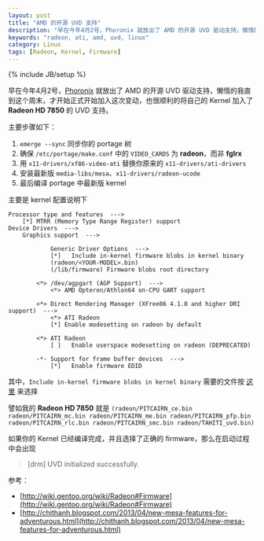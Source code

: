 ```yaml
---
layout: post
title: "AMD 的开源 UVD 支持"
description: "早在今年4月2号，Phoronix 就放出了 AMD 的开源 UVD 驱动支持，懒惰的我知道这个周末，才开始正式这次变动，顺便顺利的将自己的 **Radeon HD 7850** 加入了 UVD。"
keywords: "radeon, ati, amd, uvd, linux"
category: Linux
tags: [Radeon, Kernel, Firmware]
---
```

{% include JB/setup %}

早在今年4月2号，[Phoronix](http://www.phoronix.com/scan.php?page=article&item=amd_opensource_uvd&num=1) 就放出了 AMD 的开源 UVD 驱动支持，懒惰的我直到这个周末，才开始正式开始加入这次变动，也很顺利的将自己的 Kernel 加入了 **Radeon HD 7850** 的 UVD 支持。

主要步骤如下：

1. `emerge --sync` 同步你的 portage 树
2. 确保 `/etc/portage/make.conf` 中的 `VIDEO_CARDS` 为 **radeon**，而非 **fglrx**
3. 用 `x11-drivers/xf86-video-ati` 替换你原来的 `x11-drivers/ati-drivers`
4. 安装最新版 `media-libs/mesa`、`x11-drivers/radeon-ucode`
5. 最后编译 portage 中最新版 kernel

<!-- more -->
主要是 kernel 配置说明下

```
Processor type and features  --->
    [*] MTRR (Memory Type Range Register) support
Device Drivers  --->
    Graphics support  --->

            Generic Driver Options  --->
            [*]   Include in-kernel firmware blobs in kernel binary
            (radeon/<YOUR-MODEL>.bin)
            (/lib/firmware) Firmware blobs root directory

        <*> /dev/agpgart (AGP Support)  --->
            <*> AMD Opteron/Athlon64 on-CPU GART support

        <*> Direct Rendering Manager (XFree86 4.1.0 and higher DRI support)  --->
            <*> ATI Radeon
            [*] Enable modesetting on radeon by default

        <*> ATI Radeon
            [ ]   Enable userspace modesetting on radeon (DEPRECATED)

        -*- Support for frame buffer devices  --->
            [*]   Enable firmware EDID
```

其中，`Include in-kernel firmware blobs in kernel binary` 需要的文件按 [这里](http://wiki.gentoo.org/wiki/Radeon#Firmware) 来选择

譬如我的 **Radeon HD 7850** 就是 `(radeon/PITCAIRN_ce.bin radeon/PITCAIRN_mc.bin radeon/PITCAIRN_me.bin radeon/PITCAIRN_pfp.bin radeon/PITCAIRN_rlc.bin radeon/PITCAIRN_smc.bin radeon/TAHITI_uvd.bin)`

如果你的 Kernel 已经编译完成，并且选择了正确的 firmware，那么在启动过程中会出现

> [drm] UVD initialized successfully.

参考：

- [http://wiki.gentoo.org/wiki/Radeon#Firmware](http://wiki.gentoo.org/wiki/Radeon#Firmware)
- [http://chithanh.blogspot.com/2013/04/new-mesa-features-for-adventurous.html](http://chithanh.blogspot.com/2013/04/new-mesa-features-for-adventurous.html)
